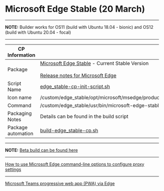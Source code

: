 # Microsoft Edge Stable (20 March)

-----

**NOTE:** Builder works for OS11 (build with Ubuntu 18.04 - bionic) and OS12 (build with Ubuntu 20.04 - focal)

-----

|  CP Information |            |
|-----------------|------------|
| Package | [Microsoft Edge Stable](https://www.microsoft.com/en-us/edge) - Current Stable Version <br /><br /> [Release notes for Microsoft Edge](https://docs.microsoft.com/en-us/deployedge/microsoft-edge-relnote-stable-channel) |
| Script Name | [edge_stable-cp-init-script.sh](build/edge_stable-cp-init-script.sh) |
| Icon name | /custom/edge_stable/opt/microsoft/msedge/product_logo_256.png |
| Command | /custom/edge_stable/usr/bin/microsoft-edge-stable |
| Packaging Notes | Details can be found in the build script |
| Package automation | [build-edge_stable-cp.sh](build/build-edge_stable-cp.sh) |

---------

**NOTE:** [Beta build can be found here](https://github.com/IGEL-Community/IGEL-Custom-Partitions/tree/master/CP_Source/Browsers/Microsoft_Edge)

---------

[How to use Microsoft Edge command-line options to configure proxy settings](https://docs.microsoft.com/en-us/deployedge/edge-learnmore-cmdline-options-proxy-settings)

---------

[Microsoft Teams progressive web app (PWA) via Edge](https://igel-community.github.io/IGEL-Docs-v02/Docs/HOWTO-Microsoft-Teams-Optimization/)